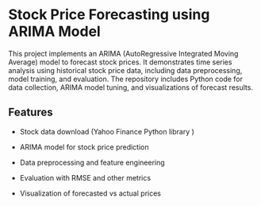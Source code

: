 # Stock Price Forecasting using ARIMA Model


This project implements an ARIMA (AutoRegressive Integrated Moving Average) model to forecast stock prices. It demonstrates time series analysis using historical stock price data, including data preprocessing, model training, and evaluation. The repository includes Python code for data collection, ARIMA model tuning, and visualizations of forecast results.


## Features

* Stock data download (Yahoo Finance Python library )
  
* ARIMA model for stock price prediction
  
* Data preprocessing and feature engineering
  
* Evaluation with RMSE and other metrics
  
* Visualization of forecasted vs actual prices


